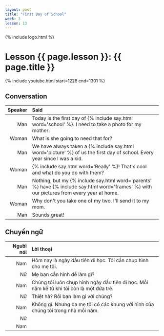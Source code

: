 ```yaml
---
layout: post
title: "First Day of School"
week: 3
lesson: 13
---
```


{% include logo.html %}

# Lesson {{ page.lesson }}: {{ page.title }}

{% include youtube.html start=1228 end=1301 %}

## Conversation

Speaker | Said
---: | :---
Man | Today is the first day of {% include say.html word='school' %}. I need to take a photo for my mother.
Woman | What is she going to need that for?
Man | We have always taken a {% include say.html word='picture' %} of us the first day of school. Every year since I was a kid.
Woman | {% include say.html word='Really' %}! That's cool and what do you do with them?
Man | Nothing, but my {% include say.html word='parents' %} have {% include say.html word='frames' %} with our pictures from every year at home.
Woman | Why don't you take one of my two. I'll send it to my mom.
Man | Sounds great!

## Chuyển ngữ

Người nói | Lời thoại
---: | :---
Nam | Hôm nay là ngày đầu tiên đi học. Tôi cần chụp hình cho mẹ tôi.
Nữ | Mẹ bạn cần hình để làm gì?
Nam | Chúng tôi luôn chụp hình ngày đầu tiên đi học. Mỗi năm kể từ khi tôi còn là một đứa trẻ.
Nữ | Thiệt hả? Rồi bạn làm gì với chúng?
Nam | Không gì. Nhưng ba mẹ tôi có các khung với hình của chúng tôi trong nhà mỗi năm.
Nữ |
Nam |
